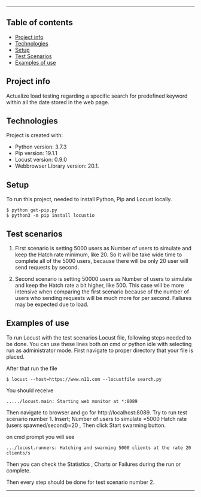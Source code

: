 -------------------------------------------------------
## Table of contents
* [Project info](#project-info)
* [Technologies](#technologies)
* [Setup](#setup)
* [Test Scenarios](#test-scenarios)
* [Examples of use](#examples-of-use)

## Project info
Actualize load testing regarding a specific search for predefined keyword within all the date stored in the web page.
	
## Technologies
Project is created with:
* Python version: 3.7.3
* Pip version: 19.1.1 
* Locust version: 0.9.0
* Webbrowser Library version: 20.1.
	
## Setup
To run this project, needed to install Python, Pip and Locust locally.

```
$ python get-pip.py
$ python3 -m pip install locustio
```

## Test scenarios
1) First scenario is setting 5000 users as Number of users to simulate and keep the Hatch rate minimum, like 20.
So It will be take wide time to complete all of the 5000 users, because there will be only 20 user will send requests by second. 

2) Second scenario is setting 50000 users as Number of users to simulate and keep the Hatch rate a bit higher, like 500.
This case will be more intensive when comparing the first scenario because of the number of users who sending requests will be much more for per second. 
Failures may be expected due to load.

## Examples of use
To run Locust with the test scenarios Locust file, following steps needed to be done.
You can use these lines both on cmd or python idle with selecting run as administrator mode. 
First navigate to proper directory that your file is placed.

After that run the file
```
$ locust --host=https://www.n11.com --locustfile search.py
```

You should receive 
```
...../locust.main: Starting web monitor at *:8089
```

Then navigate to browser and go for http://localhost:8089.
Try to run test scenario number 1. Insert;
Number of users to simulate =5000
Hatch rate (users spawned/second)=20 ,
Then click Start swarming button.

on cmd prompt you will see
```
.../locust.runners: Hatching and swarming 5000 clients at the rate 20 clients/s
```

Then you can check the Statistics , Charts or Failures during the run or complete.

Then every step should be done for test scenario number 2.

-----------------------------------------------------------


